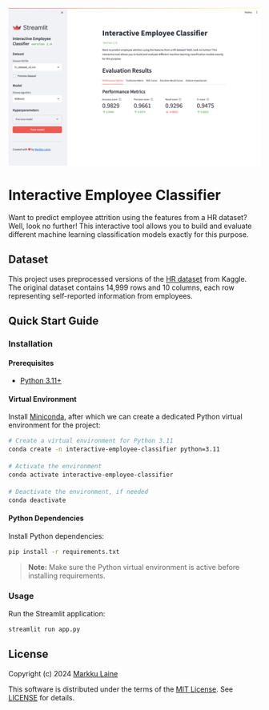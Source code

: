 ![Interactive Employee Classifier](./static/screenshot.png)

# Interactive Employee Classifier

Want to predict employee attrition using the features from a HR dataset? Well, look no further! This interactive tool allows you to build and evaluate different machine learning classification models exactly for this purpose.


## Dataset

This project uses preprocessed versions of the [HR dataset](https://www.kaggle.com/datasets/mfaisalqureshi/hr-analytics-and-job-prediction) from Kaggle. The original dataset contains 14,999 rows and 10 columns, each row representing self-reported information from employees.


## Quick Start Guide

### Installation

#### Prerequisites

* [Python 3.11+](https://www.python.org/)

#### Virtual Environment

Install [Miniconda](https://docs.conda.io/en/latest/miniconda.html), after which we can create a dedicated Python virtual environment for the project:

```bash
# Create a virtual environment for Python 3.11
conda create -n interactive-employee-classifier python=3.11

# Activate the environment
conda activate interactive-employee-classifier

# Deactivate the environment, if needed
conda deactivate
```

#### Python Dependencies

Install Python dependencies:

```bash
pip install -r requirements.txt
```

> **Note:** Make sure the Python virtual environment is active before installing requirements.


### Usage

Run the Streamlit application:

```bash
streamlit run app.py
```


## License

Copyright (c) 2024 [Markku Laine](https://markkulaine.com)

This software is distributed under the terms of the [MIT License](https://opensource.org/license/mit/). See [LICENSE](./LICENSE) for details.
